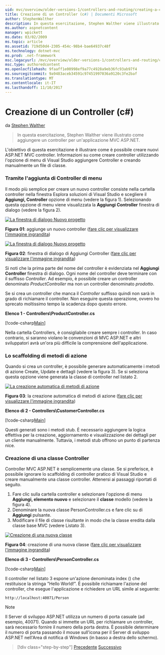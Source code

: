 ```yaml
---
uid: mvc/overview/older-versions-1/controllers-and-routing/creating-a-controller-cs
title: Creazione di un Controller (c#) | Documenti Microsoft
author: StephenWalther
description: In questa esercitazione, Stephen Walther viene illustrato come aggiungere un controller per un'applicazione MVC ASP.NET.
ms.author: aspnetcontent
manager: wpickett
ms.date: 03/02/2009
ms.topic: article
ms.assetid: 719d50d4-2305-454c-98b4-bae64937c48f
ms.technology: dotnet-mvc
ms.prod: .net-framework
msc.legacyurl: /mvc/overview/older-versions-1/controllers-and-routing/creating-a-controller-cs
msc.type: authoredcontent
ms.openlocfilehash: 9faaff1e00998ef9a77c4928a9eb36fc93ab97f4
ms.sourcegitcommit: 9a9483aceb34591c97451997036a9120c3fe2baf
ms.translationtype: MT
ms.contentlocale: it-IT
ms.lasthandoff: 11/10/2017
---
```

<a name="creating-a-controller-c"></a>Creazione di un Controller (c#)
====================
da [Stephen Walther](https://github.com/StephenWalther)

> In questa esercitazione, Stephen Walther viene illustrato come aggiungere un controller per un'applicazione MVC ASP.NET.


L'obiettivo di questa esercitazione è illustrare come è possibile creare nuovi ASP.NET MVC controller. Informazioni su come creare controller utilizzando l'opzione di menu di Visual Studio aggiungere Controller e creando manualmente un file di classe.

### <a name="using-the-add-controller-menu-option"></a>Tramite l'aggiunta di Controller di menu

Il modo più semplice per creare un nuovo controller consiste nella cartella controller nella finestra Esplora soluzioni di Visual Studio e scegliere il **Aggiungi, Controller** opzione di menu (vedere la figura 1). Selezionando questa opzione di menu viene visualizzata la **Aggiungi Controller** finestra di dialogo (vedere la figura 2).


[![La finestra di dialogo Nuovo progetto](creating-a-controller-cs/_static/image1.jpg)](creating-a-controller-cs/_static/image1.png)

**Figura 01**: aggiunge un nuovo controller ([fare clic per visualizzare l'immagine ingrandita](creating-a-controller-cs/_static/image2.png))


[![La finestra di dialogo Nuovo progetto](creating-a-controller-cs/_static/image2.jpg)](creating-a-controller-cs/_static/image3.png)

**Figura 02**: finestra di dialogo di Aggiungi Controller ([fare clic per visualizzare l'immagine ingrandita](creating-a-controller-cs/_static/image4.png))


Si noti che la prima parte del nome del controller è evidenziata nel **Aggiungi Controller** finestra di dialogo. Ogni nome del controller deve terminare con il suffisso *Controller*. Ad esempio, è possibile creare un controller denominato *ProductController* ma non un controller denominato *prodotto*.


Se si crea un controller che manca il *Controller* suffisso quindi non sarà in grado di richiamare il controller. Non eseguire questa operazione, ovvero ho sprecato moltissimo tempo la scadenza dopo questo errore.


**Elenco 1 - Controllers\ProductController.cs**

[!code-csharp[Main](creating-a-controller-cs/samples/sample1.cs)]

Nella cartella Controllers, è consigliabile creare sempre i controller. In caso contrario, si saranno violano le convenzioni di MVC ASP.NET e altri sviluppatori avrà un'ora più difficile la comprensione dell'applicazione.

### <a name="scaffolding-action-methods"></a>Lo scaffolding di metodi di azione

Quando si crea un controller, è possibile generare automaticamente i metodi di azione Create, Update e dettagli (vedere la figura 3). Se si seleziona questa opzione viene generata la classe di controller nel listato 2.


[![La creazione automatica di metodi di azione](creating-a-controller-cs/_static/image3.jpg)](creating-a-controller-cs/_static/image5.png)

**Figura 03**: la creazione automatica di metodi di azione ([fare clic per visualizzare l'immagine ingrandita](creating-a-controller-cs/_static/image6.png))


**Elenco di 2 - Controllers\CustomerController.cs**

[!code-csharp[Main](creating-a-controller-cs/samples/sample2.cs)]

Questi generati sono i metodi stub. È necessario aggiungere la logica effettiva per la creazione, aggiornamento e visualizzazione dei dettagli per un cliente manualmente. Tuttavia, i metodi stub offrono un punto di partenza nice.

### <a name="creating-a-controller-class"></a>Creazione di una classe Controller

Controller MVC ASP.NET è semplicemente una classe. Se si preferisce, è possibile ignorare lo scaffolding di controller pratico di Visual Studio e creare manualmente una classe controller. Attenersi ai passaggi riportati di seguito.

1. Fare clic sulla cartella controller e selezionare l'opzione di menu **Aggiungi, elemento nuovo** e selezionare il **classe** modello (vedere la figura 4).
2. Denominare la nuova classe PersonController.cs e fare clic su di **Aggiungi** pulsante.
3. Modificare il file di classe risultante in modo che la classe eredita dalla classe base MVC (vedere Listato 3).


[![Creazione di una nuova classe](creating-a-controller-cs/_static/image4.jpg)](creating-a-controller-cs/_static/image7.png)

**Figura 04**: creazione di una nuova classe ([fare clic per visualizzare l'immagine ingrandita](creating-a-controller-cs/_static/image8.png))


**Elenco di 3 - Controllers\PersonController.cs**

[!code-csharp[Main](creating-a-controller-cs/samples/sample3.cs)]

Il controller nel listato 3 espone un'azione denominata index () che restituisce la stringa "Hello World!". È possibile richiamare l'azione del controller, che esegue l'applicazione e richiedere un URL simile al seguente:

`http://localhost:40071/Person`

> [!NOTE] 
> 
> Il Server di sviluppo ASP.NET utilizza un numero di porta casuale (ad esempio, 40071). Quando si immette un URL per richiamare un controller, sarà necessario fornire il numero della porta destra. È possibile determinare il numero di porta passando il mouse sull'icona per il Server di sviluppo ASP.NET nell'Area di notifica di Windows (in basso a destra dello schermo).

>[!div class="step-by-step"]
[Precedente](adding-dynamic-content-to-a-cached-page-cs.md)
[Successivo](creating-an-action-cs.md)
